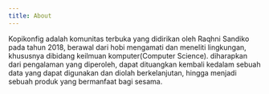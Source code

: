 ```yaml
---
title: About
---
```

Kopikonfig adalah komunitas terbuka yang didirikan oleh Raqhni Sandiko pada tahun 2018,
berawal dari hobi mengamati dan meneliti lingkungan, khususnya dibidang keilmuan komputer(Computer Science).
diharapkan dari pengalaman yang diperoleh, dapat dituangkan kembali kedalam sebuah data yang dapat digunakan dan diolah berkelanjutan,
hingga menjadi sebuah produk yang bermanfaat bagi sesama.

